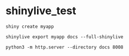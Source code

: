 # shinylive_test

```
shiny create myapp
```

```
shinylive export myapp docs --full-shinylive
```
```
python3 -m http.server --directory docs 8008
```
